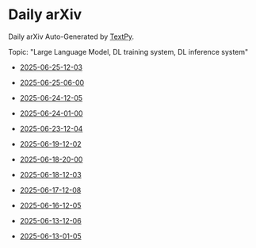# Daily arXiv

Daily arXiv Auto-Generated by [TextPy](https://github.com/yezhengmao1/TextPy).

Topic: "Large Language Model, DL training system, DL inference system"

* [2025-06-25-12-03](https://linx.yezhem.com/2025-06-25-12-03.md)

* [2025-06-25-06-00](https://linx.yezhem.com/2025-06-25-06-00.md)

* [2025-06-24-12-05](https://linx.yezhem.com/2025-06-24-12-05.md)

* [2025-06-24-01-00](https://linx.yezhem.com/2025-06-24-01-00.md)

* [2025-06-23-12-04](https://linx.yezhem.com/2025-06-23-12-04.md)

* [2025-06-19-12-02](https://linx.yezhem.com/2025-06-19-12-02.md)

* [2025-06-18-20-00](https://linx.yezhem.com/2025-06-18-20-00.md)

* [2025-06-18-12-03](https://linx.yezhem.com/2025-06-18-12-03.md)

* [2025-06-17-12-08](https://linx.yezhem.com/2025-06-17-12-08.md)

* [2025-06-16-12-05](https://linx.yezhem.com/2025-06-16-12-05.md)

* [2025-06-13-12-06](https://linx.yezhem.com/2025-06-13-12-06.md)

* [2025-06-13-01-05](https://linx.yezhem.com/2025-06-13-01-05.md)

